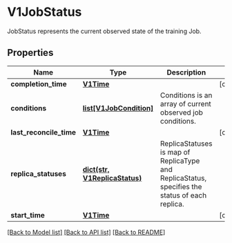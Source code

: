 # V1JobStatus

JobStatus represents the current observed state of the training Job.
## Properties
Name | Type | Description | Notes
------------ | ------------- | ------------- | -------------
**completion_time** | [**V1Time**](V1Time.md) |  | [optional] 
**conditions** | [**list[V1JobCondition]**](V1JobCondition.md) | Conditions is an array of current observed job conditions. | 
**last_reconcile_time** | [**V1Time**](V1Time.md) |  | [optional] 
**replica_statuses** | [**dict(str, V1ReplicaStatus)**](V1ReplicaStatus.md) | ReplicaStatuses is map of ReplicaType and ReplicaStatus, specifies the status of each replica. | 
**start_time** | [**V1Time**](V1Time.md) |  | [optional] 

[[Back to Model list]](../README.md#documentation-for-models) [[Back to API list]](../README.md#documentation-for-api-endpoints) [[Back to README]](../README.md)


